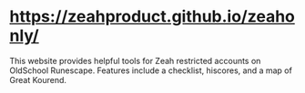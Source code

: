 # https://zeahproduct.github.io/zeahonly/

This website provides helpful tools for Zeah restricted accounts on OldSchool Runescape.
Features include a checklist, hiscores, and a map of Great Kourend.
